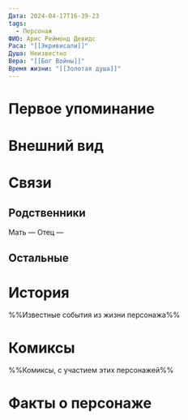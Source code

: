 ```yaml
---
Дата: 2024-04-17T16-39-23
tags:
  - Персонаж
ФИО: Арис Реймонд Девидс
Раса: "[[Экривисали]]"
Душа: Неизвестно
Вера: "[[Бог Войны]]"
Время жизни: "[[Золотая душа]]"
---
```

# Первое упоминание

# Внешний вид

# Связи
## Родственники
Мать —
Отец — 
## Остальные 

# История
%%Известные события из жизни персонажа%%
# Комиксы
%%Комиксы, с участием этих персонажей%%
# Факты о персонаже

